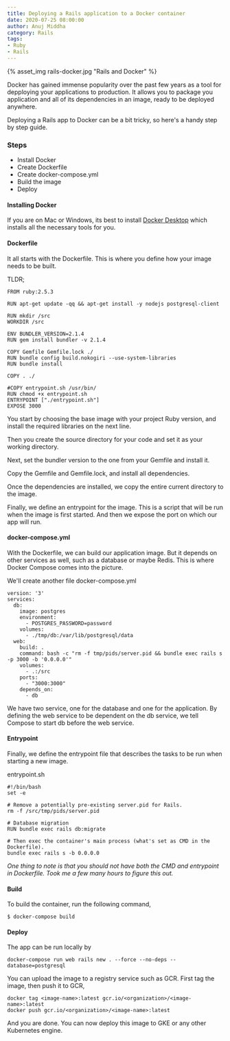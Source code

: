 ```yaml
---
title: Deploying a Rails application to a Docker container
date: 2020-07-25 08:00:00
author: Anuj Middha
category: Rails
tags:
- Ruby
- Rails
---
```


{% asset_img rails-docker.jpg "Rails and Docker" %}

Docker has gained immense popularity over the past few years as a tool for depploying your applications to production. It allows you to package you application and all of its dependencies in an image, ready to be deployed anywhere.

Deploying a Rails app to Docker can be a bit tricky, so here's a handy step by step guide.

### Steps

- Install Docker
- Create Dockerfile
- Create docker-compose.yml
- Build the image
- Deploy

#### Installing Docker

If you are on Mac or Windows, its best to install [Docker Desktop](https://www.docker.com/products/docker-desktop) which installs all the necessary tools for you.

#### Dockerfile

It all starts with the Dockerfile. This is where you define how your image needs to be built.

TLDR;
```
FROM ruby:2.5.3

RUN apt-get update -qq && apt-get install -y nodejs postgresql-client

RUN mkdir /src
WORKDIR /src

ENV BUNDLER_VERSION=2.1.4
RUN gem install bundler -v 2.1.4

COPY Gemfile Gemfile.lock ./
RUN bundle config build.nokogiri --use-system-libraries
RUN bundle install

COPY . ./

#COPY entrypoint.sh /usr/bin/
RUN chmod +x entrypoint.sh
ENTRYPOINT ["./entrypoint.sh"]
EXPOSE 3000
```

You start by choosing the base image with your project Ruby version, and install the required libraries on the next line.

Then you create the source directory for your code and set it as your working directory.

Next, set the bundler version to the one from your Gemfile and install it.

Copy the Gemfile and Gemfile.lock, and install all dependencies.

Once the dependencies are installed, we copy the entire current directory to the image.

Finally, we define an entrypoint for the image. This is a script that will be run when the image is first started. And then we expose the port on which our app will run.

#### docker-compose.yml

With the Dockerfile, we can build our application image. But it depends on other services as well, such as a database or maybe Redis. This is where Docker Compose comes into the picture.

We'll create another file docker-compose.yml
```
version: '3'
services:
  db:
    image: postgres
    environment:
      - POSTGRES_PASSWORD=password
    volumes:
      - ./tmp/db:/var/lib/postgresql/data
  web:
    build: .
    command: bash -c "rm -f tmp/pids/server.pid && bundle exec rails s -p 3000 -b '0.0.0.0'"
    volumes:
      - .:/src
    ports:
      - "3000:3000"
    depends_on:
      - db
```

We have two service, one for the database and one for the application. By defining the web service to be dependent on the db service, we tell Compose to start db before the web service.

#### Entrypoint

Finally, we define the entrypoint file that describes the tasks to be run when starting a new image.

entrypoint.sh
```
#!/bin/bash
set -e

# Remove a potentially pre-existing server.pid for Rails.
rm -f /src/tmp/pids/server.pid

# Database migration
RUN bundle exec rails db:migrate

# Then exec the container's main process (what's set as CMD in the Dockerfile).
bundle exec rails s -b 0.0.0.0
```

*One thing to note is that you should not have both the CMD and entrypoint in Dockerfile. Took me a few many hours to figure this out.*

#### Build

To build the container, run the following command,
```
$ docker-compose build
```

#### Deploy

The app can be run locally by
```
docker-compose run web rails new . --force --no-deps --database=postgresql
```

You can upload the image to a registry service such as GCR. First tag the image, then push it to GCR,
```
docker tag <image-name>:latest gcr.io/<organization>/<image-name>:latest
docker push gcr.io/<organization>/<image-name>:latest
```

And you are done. You can now deploy this image to GKE or any other Kubernetes engine.
